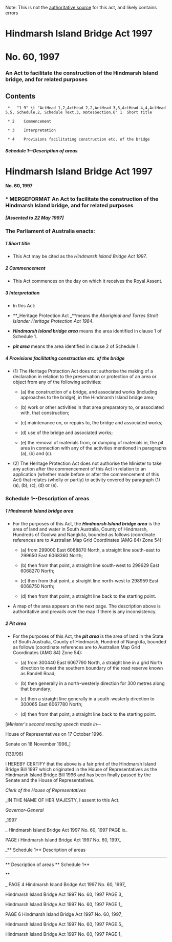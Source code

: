 Note: This is not the [authoritative source](https://www.comlaw.gov.au/Details/C2004C00914) for this act, and likely contains errors



# Hindmarsh Island Bridge Act 1997

# No. 60, 1997

### An Act to facilitate the construction of the Hindmarsh Island bridge, and for related purposes

## 
## Contents


     *   "1-9" \t "ActHead 1,2,ActHead 2,2,ActHead 3,3,ActHead 4,4,ActHead 5,5, Schedule,2, Schedule Text,3, NotesSection,6" 1	Short title	 

     * 2	Commencement	 

     * 3	Interpretation	 

     * 4	Provisions facilitating construction etc. of the bridge	 

##### Schedule 1--Description of areas	 



# Hindmarsh Island Bridge Act 1997

#### No. 60, 1997

### \* MERGEFORMAT An Act to facilitate the construction of the Hindmarsh Island bridge, and for related purposes

##### [Assented to 22 May 1997]

### The Parliament of Australia enacts: 

##### 1  Short title

  * This Act may be cited as the _Hindmarsh Island Bridge Act 1997_.

##### 2  Commencement

  * This Act commences on the day on which it receives the Royal Assent.

##### 3  Interpretation

  * In this Act: 

  * **_Heritage Protection Act _**means the _Aboriginal and Torres Strait Islander Heritage Protection Act 1984_.

  * **_Hindmarsh Island bridge area_** means the area identified in clause 1 of Schedule 1.

  * **_pit area_** means the area identified in clause 2 of Schedule 1.

##### 4  Provisions facilitating construction etc. of the bridge

  * (1) The Heritage Protection Act does not authorise the making of a declaration in relation to the preservation or protection of an area or object from any of the following activities:

    * (a) the construction of a bridge, and associated works (including approaches to the bridge), in the Hindmarsh Island bridge area;

    * (b) work or other activities in that area preparatory to, or associated with, that construction;

    * (c) maintenance on, or repairs to, the bridge and associated works;

    * (d) use of the bridge and associated works;

    * (e) the removal of materials from, or dumping of materials in, the pit area in connection with any of the activities mentioned in paragraphs (a), (b) and (c).

  * (2) The Heritage Protection Act does not authorise the Minister to take any action after the commencement of this Act in relation to an application (whether made before or after the commencement of this Act) that relates (wholly or partly) to activity covered by paragraph (1)(a), (b), (c), (d) or (e).

### Schedule 1--Description of areas

##### 1  Hindmarsh Island bridge area

  * For the purposes of this Act, the **_Hindmarsh Island bridge area_** is the area of land and water in South Australia, County of Hindmarsh, Hundreds of Goolwa and Nangkita, bounded as follows (coordinate references are to Australian Map Grid Coordinates (AMG 84) Zone 54):

    * (a) from 299000 East 6068870 North, a straight line south-east to 299650 East 6068360 North;

    * (b) then from that point, a straight line south-west to 299629 East 6068270 North;

    * (c) then from that point, a straight line north-west to 298959 East 6068750 North;

    * (d) then from that point, a straight line back to the starting point.

  * A map of the area appears on the next page. The description above is authoritative and prevails over the map if there is any inconsistency.

##### 2  Pit area

  * For the purposes of this Act, the **_pit area_** is the area of land in the State of South Australia, County of Hindmarsh, Hundred of Nangkita, bounded as follows (coordinate references are to Australian Map Grid Coordinates (AMG 84) Zone 54):

    * (a) from 300440 East 6067790 North, a straight line in a grid North direction to meet the southern boundary of the road reserve known as Randell Road;

    * (b) then generally in a north-westerly direction for 300 metres along that boundary;

    * (c) then a straight line generally in a south-westerly direction to 300065 East 6067780 North;

    * (d) then from that point, a straight line back to the starting point.

[_Minister's second reading speech made in--_

House of Representatives on 17 October 1996_

Senate on 18 November 1996_]

(139/96)

I HEREBY CERTIFY that the above is a fair print of the Hindmarsh Island Bridge Bill 1997 which originated in the House of Representatives as the Hindmarsh Island Bridge Bill 1996 and has been finally passed by the Senate and the House of Representatives.

_Clerk of the House of Representatives_

_IN THE NAME OF HER MAJESTY, I assent to this Act.

_Governor-General_

_1997

_  Hindmarsh Island Bridge Act 1997         No. 60, 1997        PAGE ix_

 PAGE i         Hindmarsh Island Bridge Act 1997         No. 60, 1997_

_**  Schedule 1**    Description of areas

**      **

**  Description of areas **   Schedule 1**

**      

_ PAGE 4              Hindmarsh Island Bridge Act 1997         No. 60, 1997_

  Hindmarsh Island Bridge Act 1997         No. 60, 1997             PAGE 3_

  Hindmarsh Island Bridge Act 1997         No. 60, 1997        PAGE 1_

 PAGE 6              Hindmarsh Island Bridge Act 1997         No. 60, 1997_

  Hindmarsh Island Bridge Act 1997         No. 60, 1997             PAGE 5_

  Hindmarsh Island Bridge Act 1997         No. 60, 1997        PAGE 1_

